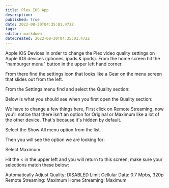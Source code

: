 ```yaml
---
title: Plex IOS App
description: 
published: true
date: 2022-08-30T04:35:01.472Z
tags: 
editor: markdown
dateCreated: 2022-08-30T04:35:01.472Z
---
```


Apple IOS Devices
In order to change  the Plex video quality settings on Apple IOS devices (iphones, ipads & ipods).  From the home screen hit the "hamburger menu" button in the upper left hand corner.

 

From there find the settings icon that looks like a Gear on the menu screen that slides out from the left.

 


 

From the Settings menu find and select the Quality section:


 

Below is what you should see when you first open the Quality section:


 

We have to change a few things here,  First click on Remote Streaming, now you'll notice that there isn't an option for Original or Maximum like a lot of the other device.  That's because it's hidden by default.

Select the Show All menu option from the list.
 


 

Then you will see the option we are looking for:

Select Maximum
 


 

Hit the < in the upper left and you will return to this screen, make sure your selections match these below:

Automatically Adjust Quality: DISABLED
Limit Cellular Data: 0.7 Mpbs, 320p
Remote Streaming: Maximum
Home Streaming: Maximum
 


